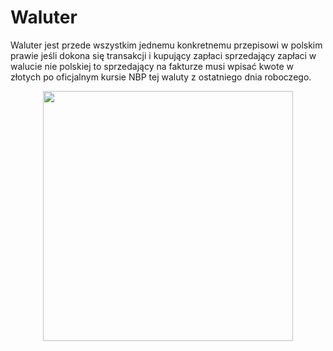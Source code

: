 # Waluter
Waluter jest przede wszystkim jednemu konkretnemu przepisowi w polskim prawie jeśli dokona się transakcji i kupujący zapłaci sprzedający zapłaci w walucie nie polskiej to sprzedający
na fakturze musi wpisać kwote w złotych po oficjalnym kursie NBP tej waluty z ostatniego dnia roboczego.
<p align = center>
<img src="https://user-images.githubusercontent.com/74842027/113521637-fdc54c00-959a-11eb-88d6-2b98e112e935.gif" width = 400px height = 400 px>
</p>
